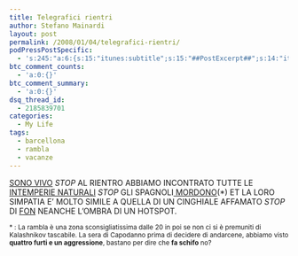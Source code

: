 ```yaml
---
title: Telegrafici rientri
author: Stefano Mainardi
layout: post
permalink: /2008/01/04/telegrafici-rientri/
podPressPostSpecific:
  - 's:245:"a:6:{s:15:"itunes:subtitle";s:15:"##PostExcerpt##";s:14:"itunes:summary";s:15:"##PostExcerpt##";s:15:"itunes:keywords";s:17:"##WordPressCats##";s:13:"itunes:author";s:10:"##Global##";s:15:"itunes:explicit";s:2:"No";s:12:"itunes:block";s:2:"No";}";'
btc_comment_counts:
  - 'a:0:{}'
btc_comment_summary:
  - 'a:0:{}'
dsq_thread_id:
  - 2185839701
categories:
  - My Life
tags:
  - barcellona
  - rambla
  - vacanze
---
```

[SONO VIVO][1] *STOP* AL RIENTRO ABBIAMO INCONTRATO TUTTE LE [INTEMPERIE NATURALI][2] *STOP* GLI SPAGNOLI[ MORDONO][3](*) ET LA LORO SIMPATIA E&#8217; MOLTO SIMILE A QUELLA DI UN CINGHIALE AFFAMATO *STOP* DI <a href="http://www.fon.es" target="_blank">FON</a> NEANCHE L&#8217;OMBRA DI UN HOTSPOT.

<small>* : La rambla è una zona sconsigliatissima dalle 20 in poi se non ci si è premuniti di Kalashnikov tascabile. La sera di Capodanno prima di decidere di andarcene, abbiamo visto <strong>quattro furti e un aggressione</strong>, bastano per dire che <strong>fa schifo</strong> no?</small>

 [1]: http://twitter.com/stefanomainardi/statuses/562816762
 [2]: http://ansa.it/site/notizie/awnplus/news_collection/awnplus_italia/2008-01-03_103152660.html
 [3]: http://www.architetturaeviaggi.it/photogallery.php?par=spagna_FT_126